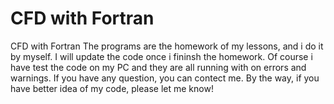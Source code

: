 #  CFD with Fortran
 CFD with Fortran
The programs are the homework of my lessons, and i do it by myself. I will update the code once i fininsh the homework. Of course i have test the code on my PC and they are all running with on errors and warnings. If you have any question, you can contect me.
By the way, if you have better idea of my code, please let me know!
